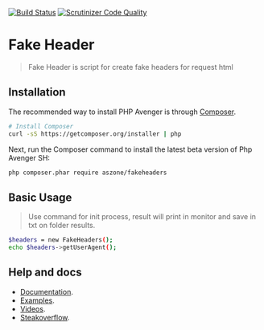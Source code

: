 [![Build Status](https://travis-ci.org/aszone/fakeheaders.svg?branch=master)](https://travis-ci.org/aszone/fakeheaders)
[![Scrutinizer Code Quality](https://scrutinizer-ci.com/g/aszone/fakeheaders/badges/quality-score.png?b=master)](https://scrutinizer-ci.com/g/aszone/fakeheaders/?branch=master)

# Fake Header

> Fake Header is script for create fake headers for request html

## Installation  

The recommended way to install PHP Avenger is through
[Composer](http://getcomposer.org).

```bash
# Install Composer
curl -sS https://getcomposer.org/installer | php
```

Next, run the Composer command to install the latest beta version of Php Avenger SH:

```bash
php composer.phar require aszone/fakeheaders
```
## Basic Usage

> Use command for init process, result will print in monitor and save in txt on folder results. 

```bash
$headers = new FakeHeaders();
echo $headers->getUserAgent();
```
    
## Help and docs
* [Documentation](http://phpavenger.aszone.com.br).
* [Examples](http://phpavenger.aszone.com.br/examples).
* [Videos](http://youtube.com/aszone).
* [Steakoverflow](http://phpavenger.aszone.com.br).

